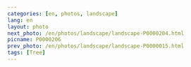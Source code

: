 ```yaml
---
categories: [en, photos, landscape]
lang: en
layout: photo
next_photo: /en/photos/landscape/landscape-P0000204.html
picname: P0000206
prev_photo: /en/photos/landscape/landscape-P0000015.html
tags: [Tree]
---
```

